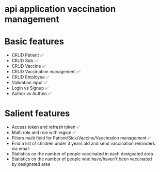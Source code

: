 # api application vaccination management

# Basic features
- CRUD Patient ✅
- CRUD Sick ✅
- CRUD Vaccine ✅
- CRUD Vaccination management ✅
- CRUD Employee ✅
- Validation input ✅
- Login vs Signup ✅
- Author vs Authen ✅

# Salient features
- Access token and refresh token ✅
- Multi role and role with region ✅
- Filters multi field for Patient/Sick/Vaccine/Vaccination management ✅
- Find a list of children under 3 years old and send vaccination reminders via email
- Statistics on the number of people vaccinated in each designated area
- Statistics on the number of people who have/haven't been vaccinated by designated area
